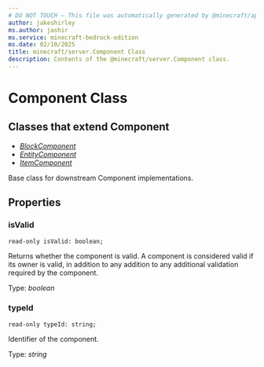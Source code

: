 ```yaml
---
# DO NOT TOUCH — This file was automatically generated by @minecraft/api-docs-generator, to report problems file an issue at https://github.com/Mojang/minecraft-scripting-libraries
author: jakeshirley
ms.author: jashir
ms.service: minecraft-bedrock-edition
ms.date: 02/10/2025
title: minecraft/server.Component Class
description: Contents of the @minecraft/server.Component class.
---
```

# Component Class

## Classes that extend Component
- [*BlockComponent*](BlockComponent.md)
- [*EntityComponent*](EntityComponent.md)
- [*ItemComponent*](ItemComponent.md)

Base class for downstream Component implementations.

## Properties

### **isValid**
`read-only isValid: boolean;`

Returns whether the component is valid. A component is considered valid if its owner is valid, in addition to any addition to any additional validation required by the component.

Type: *boolean*

### **typeId**
`read-only typeId: string;`

Identifier of the component.

Type: *string*
